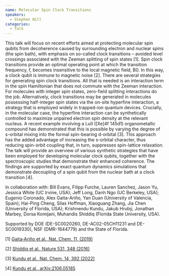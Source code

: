```yaml
---
name: Molecular Spin Clock Transitions
speakers:
  - Stephen Hill
categories:
  - Talk
---
```

This talk will focus on recent efforts aimed at protecting molecular spin qubits from decoherence caused by surrounding electron and nuclear spins (the spin bath), with emphasis on so-called clock transitions – avoided level crossings associated with the Zeeman splitting of spin states [1]. Spin clock transitions provide an optimal operating point at which the transition frequency, f, becomes insensitive to the local magnetic field, B0. In this way, a clock qubit is immune to magnetic noise [2]. There are several strategies for generating spin clock transitions. All that is needed is an interaction term in the spin Hamiltonian that does not commute with the Zeeman interaction. For molecules with integer spin states, zero-field splitting interactions do the job. Alternatively, clock transitions may be generated in molecules possessing half-integer spin states via the on-site hyperfine interaction, a strategy that is employed widely in trapped-ion quantum devices. Crucially, in the molecular case, the hyperfine interaction can be synthetically controlled to maximize unpaired electron spin density at the relevant nucleus. A recent example involving a LuII ([Xe]4f 145d1) organometallic compound has demonstrated that this is possible by varying the degree of s-orbital mixing into the formal spin-bearing d-orbital [3]. This approach has the added advantage of increasing the s-orbital character, thus reducing spin-orbit coupling that, in turn, suppresses spin-lattice relaxation. The talk will provide an overview of various synthetic strategies that have been employed for developing molecular clock qubits, together with the spectroscopic studies that demonstrate their enhanced coherence. The findings are supported by exact quantum dynamics simulations that demonstrate decoupling of a spin qubit from the nuclear bath at a clock transition [4].

In collaboration with: Bill Evans, Filipp Furche, Lauren Sanchez, Jason Yu, Jessica White (UC Irvine, USA); Jeff Long, Danh Ngo (UC Berkeley, USA); Eugenio Coronado, Alex Gaita-Ariño, Yan Duan (University of Valencia, Spain); Hai-Ping Cheng, Silas Hoffman, Xiaoguang Zhang, Jia Chen (University of Florida, USA); Krishnendu Kundu, Jakub Hrubý, Jonathan Marbey, Dorsa Komijani, Muhandis Shiddiq (Florida State University, USA).

Supported by DOE (DE-SC0020260, DE-AC02-05CH11231 and DE-SC0019330), NSF (DMR-1644779) and the State of Florida.

[1] [Gaita‐Ariño et al., Nat. Chem. 11, (2019)](https://doi.org/10.1038/s41557-019-0232-y)

[2] [Shiddiq et al., Nature 531, 348 (2016)](https://doi.org/10.1038/nature16984)

[3] [Kundu et al., Nat. Chem. 14, 392 (2022)](https://doi.org/10.1038/s41557-022-00894-4)

[4] [Kundu et al., arXiv:2106.05185](https://arxiv.org/abs/2106.05185)
